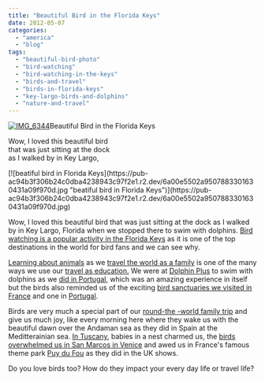 ```yaml
---
title: "Beautiful Bird in the Florida Keys"
date: 2012-05-07
categories: 
  - "america"
  - "blog"
tags: 
  - "beautiful-bird-photo"
  - "bird-watching"
  - "bird-watching-in-the-keys"
  - "birds-and-travel"
  - "birds-in-florida-keys"
  - "key-largo-birds-and-dolphins"
  - "nature-and-travel"
---
```


[![IMG_6344](https://pub-ac94b3f306b24c0dba4238943c97f2e1.r2.dev/6a00e5502a9507883301676525af47970b.jpg "IMG_6344")](https://pub-ac94b3f306b24c0dba4238943c97f2e1.r2.dev/6a00e5502a9507883301676525af47970b.jpg)Beautiful Bird in the Florida Keys  
  
Wow, I loved this beautiful bird  
that was just sitting at the dock  
as I walked by in Key Largo,

<!--more--> [![beatiful bird in Florida Keys](https://pub-ac94b3f306b24c0dba4238943c97f2e1.r2.dev/6a00e5502a9507883301630431a09f970d.jpg "beatiful bird in Florida Keys")](https://pub-ac94b3f306b24c0dba4238943c97f2e1.r2.dev/6a00e5502a9507883301630431a09f970d.jpg)  
  
  
Wow, I loved this beautiful bird that was just sitting at the dock as I walked by in Key Largo, Florida when we stopped there to swim with dolphins. [Bird watching is a popular activity in the Florida Keys](http://www.floridakeysbest.com/audubon/birding_florida_keys.htm "bird watching florida keys") as it is one of the top destinations in the world for bird fans and we can see why.  
  
[Learning about animals](http://soultravelers3new.local/2012/02/elephant-seals-at-ano-nuevo-world-school-fieldtrip.html "learning about animals travel ano nuevo field trip") as we [travel the world as a family](http://soultravelers3new.local/2009/04/how-to-travel-the-world-as-a-digital-nomad-family.html "travel the world as a family") is one of the many ways we use our [travel as education.](http://soultravelers3new.local/2011/09/learning-while-traveling-travel-homeschool-road-school-abroad-5-best-reasons.html "travel as education") We were at [Dolphin Plus](http://www.dolphinsplus.com/ "Dolphin Plus swim with dolphins") to swim with dolphins as we [did in Portugal](http://www.youtube.com/watch?v=4DwI5p8a3UM "swim with dolphins portugal"), which was an amazing experience in itself but the birds also reminded us of the exciting [bird sanctuaries we visited in France](http://soultravelers3new.local/2010/08/stunning-horses-in-the-camargue-france-family-travel-ideal-vacation-holiday-saintes-maries-de-la-mer.html  "bird sanctuary in France camargue") and one in [Portugal](http://soultravelers3new.local/2008/06/celebrating-in.html "Portugal algarve bird sanctuary").  
  
Birds are very much a special part of our [round-the -world family trip](http://soultravelers3new.local/2010/04/around-the-world-family-travel-soultravelers3-digital-nomad-global-international-family-travel.html "round the world family trip") and give us much joy, like every morning here where they wake us with the beautiful dawn over the Andaman sea as they did in Spain at the Meditterainian sea. [In Tuscany](http://soultravelers3new.local/2007/05/tuscany-camping.html "Tuscany travel wtih kids camping"), babies in a nest charmed us, the [birds overwhelmed us in San Marcos in Venice](http://soultravelers3new.local/2007/05/piazza-san-marc.html "birds st marcos venice") and awed us in France's famous theme park [Puy du Fou](http://soultravelers3new.local/2009/06/family-travel-photofrance-puy-du-fou-theme-park-1.html "Puy du fou") as they did in the UK shows.  
  
Do you love birds too? How do they impact your every day life or travel life?
